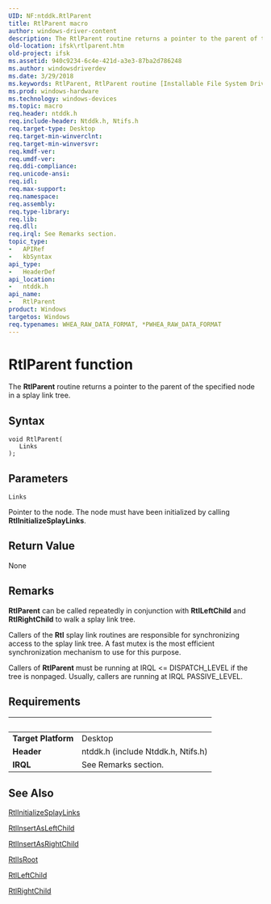 ```yaml
---
UID: NF:ntddk.RtlParent
title: RtlParent macro
author: windows-driver-content
description: The RtlParent routine returns a pointer to the parent of the specified node in a splay link tree.
old-location: ifsk\rtlparent.htm
old-project: ifsk
ms.assetid: 940c9234-6c4e-421d-a3e3-87ba2d786248
ms.author: windowsdriverdev
ms.date: 3/29/2018
ms.keywords: RtlParent, RtlParent routine [Installable File System Drivers], ifsk.rtlparent, ntddk/RtlParent, rtlref_85e6ffbf-9d34-47f5-b5c2-1d57a1a57056.xml
ms.prod: windows-hardware
ms.technology: windows-devices
ms.topic: macro
req.header: ntddk.h
req.include-header: Ntddk.h, Ntifs.h
req.target-type: Desktop
req.target-min-winverclnt: 
req.target-min-winversvr: 
req.kmdf-ver: 
req.umdf-ver: 
req.ddi-compliance: 
req.unicode-ansi: 
req.idl: 
req.max-support: 
req.namespace: 
req.assembly: 
req.type-library: 
req.lib: 
req.dll: 
req.irql: See Remarks section.
topic_type:
-	APIRef
-	kbSyntax
api_type:
-	HeaderDef
api_location:
-	ntddk.h
api_name:
-	RtlParent
product: Windows
targetos: Windows
req.typenames: WHEA_RAW_DATA_FORMAT, *PWHEA_RAW_DATA_FORMAT
---
```



# RtlParent function
The <b>RtlParent</b> routine returns a pointer to the parent of the specified node in a splay link tree.

## Syntax

```
void RtlParent(
   Links
);
```

## Parameters

`Links`

Pointer to the node. The node must have been initialized by calling <b>RtlInitializeSplayLinks</b>.


## Return Value

None

## Remarks

<b>RtlParent</b> can be called repeatedly in conjunction with <b>RtlLeftChild</b> and <b>RtlRightChild</b> to walk a splay link tree. 

Callers of the <b>Rtl</b> splay link routines are responsible for synchronizing access to the splay link tree. A fast mutex is the most efficient synchronization mechanism to use for this purpose. 

Callers of <b>RtlParent</b> must be running at IRQL &lt;= DISPATCH_LEVEL if the tree is nonpaged. Usually, callers are running at IRQL PASSIVE_LEVEL.

## Requirements
| &nbsp; | &nbsp; |
| ---- |:---- |
| **Target Platform** | Desktop |
| **Header** | ntddk.h (include Ntddk.h, Ntifs.h) |
| **IRQL** | See Remarks section. |

## See Also

<a href="https://msdn.microsoft.com/library/windows/hardware/ff553010">RtlInitializeSplayLinks</a>



<a href="https://msdn.microsoft.com/library/windows/hardware/ff553017">RtlInsertAsLeftChild</a>



<a href="https://msdn.microsoft.com/library/windows/hardware/ff553022">RtlInsertAsRightChild</a>



<a href="https://msdn.microsoft.com/library/windows/hardware/ff553072">RtlIsRoot</a>



<a href="https://msdn.microsoft.com/library/windows/hardware/ff553080">RtlLeftChild</a>



<a href="https://msdn.microsoft.com/library/windows/hardware/ff553200">RtlRightChild</a>